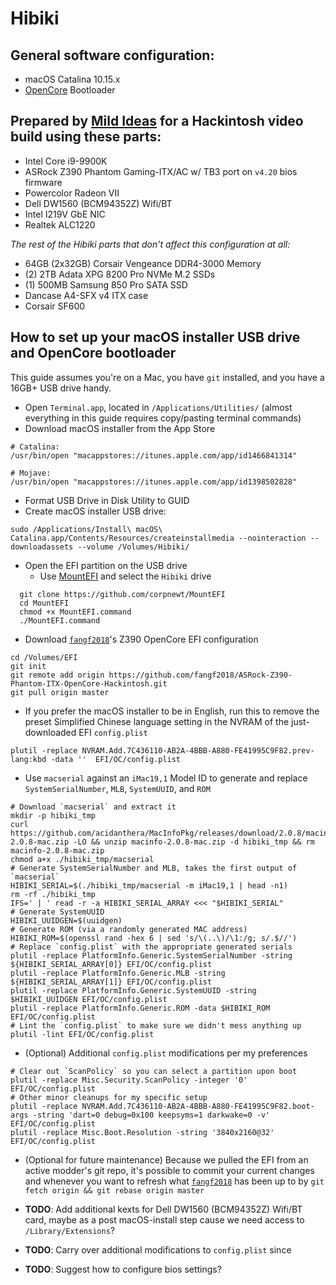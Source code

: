 # Hibiki

## General software configuration:
- macOS Catalina 10.15.x
- [OpenCore](https://github.com/acidanthera/OpenCorePkg/releases) Bootloader

## Prepared by [Mild Ideas](https://www.mildideas.com) for a Hackintosh video build using these parts:
* Intel Core i9-9900K
* ASRock Z390 Phantom Gaming-ITX/AC w/ TB3 port on `v4.20` bios firmware
* Powercolor Radeon VII
* Dell DW1560 (BCM94352Z) Wifi/BT
* Intel I219V GbE NIC
* Realtek ALC1220

_The rest of the Hibiki parts that don't affect this configuration at all:_
* 64GB (2x32GB) Corsair Vengeance DDR4-3000 Memory
* (2) 2TB Adata XPG 8200 Pro NVMe M.2 SSDs
* (1) 500MB Samsung 850 Pro SATA SSD
* Dancase A4-SFX v4 ITX case
* Corsair SF600


## How to set up your macOS installer USB drive and OpenCore bootloader

This guide assumes you're on a Mac, you have `git` installed, and you have a 16GB+ USB drive handy.

* Open `Terminal.app`, located in `/Applications/Utilities/` (almost everything in this guide requires copy/pasting terminal commands)
* Download macOS installer from the App Store
```
# Catalina:
/usr/bin/open "macappstores://itunes.apple.com/app/id1466841314"
```
```
# Mojave:
/usr/bin/open "macappstores://itunes.apple.com/app/id1398502828"
```

* Format USB Drive in Disk Utility to GUID
* Create macOS installer USB drive:
```
sudo /Applications/Install\ macOS\ Catalina.app/Contents/Resources/createinstallmedia --nointeraction --downloadassets --volume /Volumes/Hibiki/
```
* Open the EFI partition on the USB drive
  * Use [MountEFI](https://github.com/corpnewt/MountEFI) and select the `Hibiki` drive
```
  git clone https://github.com/corpnewt/MountEFI
  cd MountEFI
  chmod +x MountEFI.command
  ./MountEFI.command
```
* Download [`fangf2018`](https://github.com/fangf2018/ASRock-Z390-Phantom-ITX-OpenCore-Hackintosh)'s Z390 OpenCore EFI configuration
```
cd /Volumes/EFI
git init
git remote add origin https://github.com/fangf2018/ASRock-Z390-Phantom-ITX-OpenCore-Hackintosh.git
git pull origin master
```
* If you prefer the macOS installer to be in English, run this to remove the preset Simplified Chinese language setting in the NVRAM of the just-downloaded EFI `config.plist`
```
plutil -replace NVRAM.Add.7C436110-AB2A-4BBB-A880-FE41995C9F82.prev-lang:kbd -data ''  EFI/OC/config.plist
```
* Use `macserial` against an `iMac19,1` Model ID to generate and replace `SystemSerialNumber`, `MLB`, `SystemUUID`, and `ROM`
```
# Download `macserial` and extract it
mkdir -p hibiki_tmp
curl https://github.com/acidanthera/MacInfoPkg/releases/download/2.0.8/macinfo-2.0.8-mac.zip -LO && unzip macinfo-2.0.8-mac.zip -d hibiki_tmp && rm macinfo-2.0.8-mac.zip
chmod a+x ./hibiki_tmp/macserial
# Generate SystemSerialNumber and MLB, takes the first output of `macserial`
HIBIKI_SERIAL=$(./hibiki_tmp/macserial -m iMac19,1 | head -n1)
rm -rf ./hibiki_tmp
IFS=' | ' read -r -a HIBIKI_SERIAL_ARRAY <<< "$HIBIKI_SERIAL"
# Generate SystemUUID
HIBIKI_UUIDGEN=$(uuidgen)
# Generate ROM (via a randomly generated MAC address)
HIBIKI_ROM=$(openssl rand -hex 6 | sed 's/\(..\)/\1:/g; s/.$//')
# Replace `config.plist` with the appropriate generated serials
plutil -replace PlatformInfo.Generic.SystemSerialNumber -string ${HIBIKI_SERIAL_ARRAY[0]} EFI/OC/config.plist
plutil -replace PlatformInfo.Generic.MLB -string ${HIBIKI_SERIAL_ARRAY[1]} EFI/OC/config.plist
plutil -replace PlatformInfo.Generic.SystemUUID -string $HIBIKI_UUIDGEN EFI/OC/config.plist
plutil -replace PlatformInfo.Generic.ROM -data $HIBIKI_ROM EFI/OC/config.plist
# Lint the `config.plist` to make sure we didn't mess anything up
plutil -lint EFI/OC/config.plist
```
* (Optional) Additional `config.plist` modifications per my preferences
```
# Clear out `ScanPolicy` so you can select a partition upon boot
plutil -replace Misc.Security.ScanPolicy -integer '0' EFI/OC/config.plist
# Other minor cleanups for my specific setup
plutil -replace NVRAM.Add.7C436110-AB2A-4BBB-A880-FE41995C9F82.boot-args -string 'dart=0 debug=0x100 keepsyms=1 darkwake=0 -v' EFI/OC/config.plist
plutil -replace Misc.Boot.Resolution -string '3840x2160@32' EFI/OC/config.plist
```
* (Optional for future maintenance) Because we pulled the EFI from an active modder's git repo, it's possible to commit your current changes and whenever you want to refresh what [`fangf2018`](https://github.com/fangf2018/ASRock-Z390-Phantom-ITX-OpenCore-Hackintosh) has been up to by `git fetch origin && git rebase origin master`

* __TODO__: Add additional kexts for Dell DW1560 (BCM94352Z) Wifi/BT card, maybe as a post macOS-install step cause we need access to `/Library/Extensions`?
* __TODO__: Carry over additional modifications to `config.plist` since
* __TODO__: Suggest how to configure bios settings?
